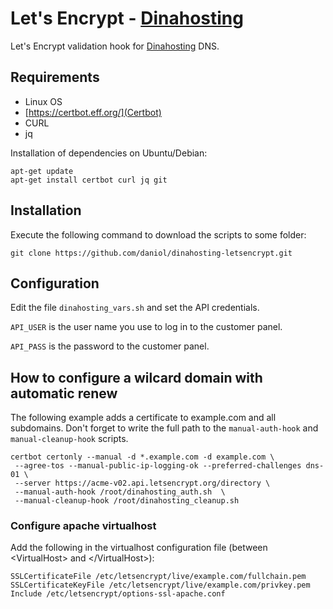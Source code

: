 # Let's Encrypt - [Dinahosting](https://dinahosting.com/?affref=5F664727881E1)
Let's Encrypt validation hook for [Dinahosting](https://dinahosting.com/?affref=5F664727881E1) DNS.

## Requirements

* Linux OS
* [https://certbot.eff.org/](Certbot)
* CURL
* jq

Installation of dependencies on Ubuntu/Debian:

```
apt-get update
apt-get install certbot curl jq git
```

## Installation

Execute the following command to download the scripts to some folder:

```
git clone https://github.com/daniol/dinahosting-letsencrypt.git
```

## Configuration

Edit the file `dinahosting_vars.sh` and set the API credentials. 

`API_USER` is the user name you use to log in to the customer panel.

`API_PASS` is the password to the customer panel.

## How to configure a wilcard domain with automatic renew

The following example adds a certificate to example.com and all subdomains. Don't forget to write the full path to the `manual-auth-hook` and `manual-cleanup-hook` scripts.

```
certbot certonly --manual -d *.example.com -d example.com \
 --agree-tos --manual-public-ip-logging-ok --preferred-challenges dns-01 \
 --server https://acme-v02.api.letsencrypt.org/directory \
 --manual-auth-hook /root/dinahosting_auth.sh  \
 --manual-cleanup-hook /root/dinahosting_cleanup.sh
```

### Configure apache virtualhost

Add the following in the virtualhost configuration file (between &lt;VirtualHost&gt; and &lt;/VirtualHost&gt;): 

```
SSLCertificateFile /etc/letsencrypt/live/example.com/fullchain.pem
SSLCertificateKeyFile /etc/letsencrypt/live/example.com/privkey.pem
Include /etc/letsencrypt/options-ssl-apache.conf
```
